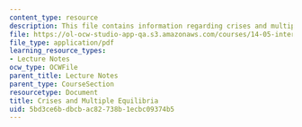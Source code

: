 ```yaml
---
content_type: resource
description: This file contains information regarding crises and multiple equilibria.
file: https://ol-ocw-studio-app-qa.s3.amazonaws.com/courses/14-05-intermediate-macroeconomics-spring-2013/5bd3ce6bdbcbac82738b1ecbc09374b5_MIT14_05S13_LecNot_crises.pdf
file_type: application/pdf
learning_resource_types:
- Lecture Notes
ocw_type: OCWFile
parent_title: Lecture Notes
parent_type: CourseSection
resourcetype: Document
title: Crises and Multiple Equilibria
uid: 5bd3ce6b-dbcb-ac82-738b-1ecbc09374b5
---
```


